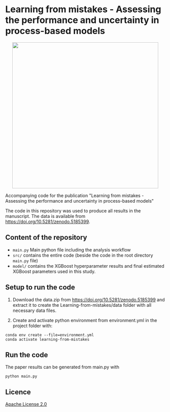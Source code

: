 # Learning from mistakes - Assessing the performance and uncertainty in process-based models
<p align="center">
  <img width="460" src="https://github.com/MoritzFeigl/Learning-from-mistakes/blob/master/learning%20from%20mistakes.png">
</p>

Accompanying code for the publication "Learning from mistakes - Assessing the performance and uncertainty in process-based models"

The code in this repository was used to produce all results in the manuscript. The data is available from https://doi.org/10.5281/zenodo.5185399.

## Content of the repository
- `main.py` Main python file including the analysis workflow
- `src/` contains the entire code (beside the code in the root directory `main.py` file)
- `model/` contains the XGBoost hyperparameter results and final estimated XGBoost parameters used in this study.  

## Setup to run the code

1. Download the data.zip from https://doi.org/10.5281/zenodo.5185399 and extract it to create the Learning-from-mistakes/data folder with all necessary data files.

2. Create and activate python environment from environment.yml in the project folder with:
  ```
  conda env create --file=environment.yml
  conda activate learning-from-mistakes
  ```

## Run the code
The paper results can be generated from main.py with
```
python main.py
```


## Licence
[Apache License 2.0](https://github.com/MoritzFeigl/Learning-from-mistakes/blob/master/LICENSE)
